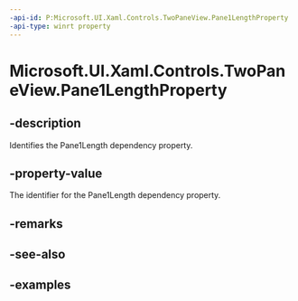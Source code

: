 ```yaml
---
-api-id: P:Microsoft.UI.Xaml.Controls.TwoPaneView.Pane1LengthProperty
-api-type: winrt property
---
```


<!-- Property syntax.
public DependencyProperty Pane1LengthProperty { get; }
-->

# Microsoft.UI.Xaml.Controls.TwoPaneView.Pane1LengthProperty

## -description

Identifies the Pane1Length dependency property.

## -property-value

The identifier for the Pane1Length dependency property.

## -remarks

## -see-also

## -examples

